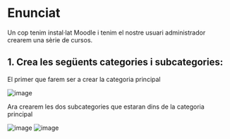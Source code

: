 # Enunciat


Un cop tenim instal·lat Moodle i tenim el nostre usuari administrador crearem una sèrie de cursos.

## 1. Crea les següents categories i subcategories:


El primer que farem ser a crear la categoria principal

![image](https://user-images.githubusercontent.com/114162276/207893645-e05bc9a6-353c-4832-921e-512652f3a67b.png)

Ara crearem les dos subcategories que estaran dins de la categoria principal

![image](https://user-images.githubusercontent.com/114162276/207894505-0b7af709-5b7b-4212-a370-6c5963732716.png)
![image](https://user-images.githubusercontent.com/114162276/207894806-1ef2c14c-030c-4dd3-ae24-1aeb8f4d288e.png)
















